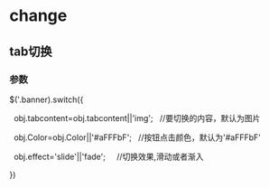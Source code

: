 # change
## tab切换

### 参数
$('.banner).switch({  

    obj.tabcontent=obj.tabcontent||'img';   //要切换的内容，默认为图片  
    
    obj.Color=obj.Color||'#aFFFbF';   //按钮点击颜色，默认为'#aFFFbF'  
    
    obj.effect='slide'||'fade';     //切换效果,滑动或者渐入  

})

